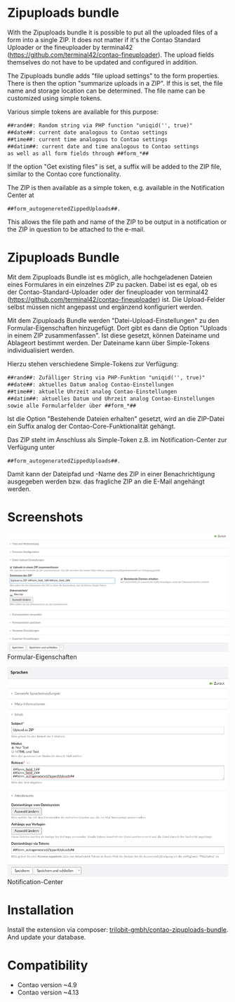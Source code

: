 Zipuploads bundle
==================

With the Zipuploads bundle it is possible to put all the uploaded files of a form into a single ZIP. It does not matter if it's the Contao Standard Uploader or the fineuploader by terminal42 (https://github.com/terminal42/contao-fineuploader). The upload fields themselves do not have to be updated and configured in addition.

The Zipuploads bundle adds "file upload settings" to the form properties. There is then the option "summarize uploads in a ZIP". If this is set, the file name and storage location can be determined. The file name can be customized using simple tokens.

Various simple tokens are available for this purpose:
   
    ##rand##: Random string via PHP function "uniqid('', true)"  
    ##date##: current date analogous to Contao settings  
    ##time##: current time analogous to Contao settings  
    ##datim##: current date and time analogous to Contao settings  
    as well as all form fields through ##form_*##  
If the option "Get existing files" is set, a suffix will be added to the ZIP file, similar to the Contao core functionality.

The ZIP is then available as a simple token, e.g. available in the Notification Center at 

    ##form_autogeneretedZippedUploads##.

This allows the file path and name of the ZIP to be output in a notification or the ZIP in question to be attached to the e-mail.

Zipuploads Bundle
==================

Mit dem Zipuploads Bundle ist es möglich, alle hochgeladenen Dateien eines Formulares in ein einzelnes ZIP zu packen. Dabei ist es egal, ob es der Contao-Standard-Uploader oder der fineuploader von terminal42 (https://github.com/terminal42/contao-fineuploader) ist. Die Upload-Felder selbst müssen nicht angepasst und ergänzend konfiguriert werden.

Mit dem Zipuploads Bundle werden "Datei-Upload-Einstellungen" zu den Formular-Eigenschaften hinzugefügt. Dort gibt es dann die Option "Uploads in einem ZIP zusammenfassen". Ist diese gesetzt, können Dateiname und Ablageort bestimmt werden. Der Dateiname kann über Simple-Tokens individualisiert werden.

Hierzu stehen verschiedene Simple-Tokens zur Verfügung:

    ##rand##: Zufälliger String via PHP-Funktion "uniqid('', true)"  
    ##date##: aktuelles Datum analog Contao-Einstellungen  
    ##time##: aktuelle Uhrzeit analog Contao-Einstellungen  
    ##datim##: aktuelles Datum und Uhrzeit analog Contao-Einstellungen  
    sowie alle Formularfelder über ##form_*##  
Ist die Option "Bestehende Dateien erhalten" gesetzt, wird an die ZIP-Datei ein Suffix analog der Contao-Core-Funktionalität gehängt.

Das ZIP steht im Anschluss als Simple-Token z.B. im Notification-Center zur Verfügung unter

    ##form_autogeneratedZippedUploads##.

Damit kann der Dateipfad und -Name des ZIP in einer Benachrichtigung ausgegeben werden bzw. das fragliche ZIP an die E-Mail angehängt werden.

Screenshots
===========

![](docs/images/Formulareigenschaften.png)
Formular-Eigenschaften

![](docs/images/Notification-Center.png)
Notification-Center

Installation
============

Install the extension via composer: [trilobit-gmbh/contao-zipuploads-bundle](https://packagist.org/packages/trilobit-gmbh/contao-zipuploads-bundle).  
And update your database.

Compatibility
=============

- Contao version ~4.9
- Contao version ~4.13
